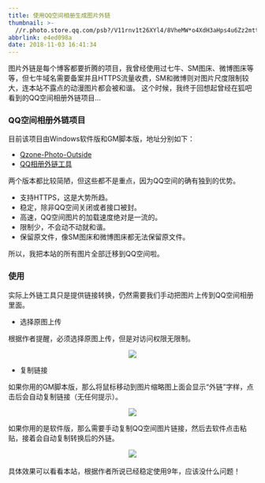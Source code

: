 ```yaml
---
title: 使用QQ空间相册生成图片外链
thumbnail: >-
  //r.photo.store.qq.com/psb?/V11rnv1t26XYl4/8VheMW*o4XdH3aHps4u6Zz2mttZ2s8BTOa1rEk6CT7s!/r/dEYBAAAAAAAAnull&bo=6APBAegDwQERCT4!&rf=photolist&t=5qzoneimgout.png
abbrlink: e4ed098a
date: 2018-11-03 16:41:34
---
```

图片外链是每个博客都要折腾的项目，我曾经使用过七牛、SM图床、微博图床等等，但七牛域名需要备案并且HTTPS流量收费，SM和微博则对图片尺度限制较大，连本站不露点的动漫图片都会被和谐。
这个时候，我终于回想起曾经在狐吧看到的QQ空间相册外链项目...
<!--more-->

### QQ空间相册外链项目

目前该项目由Windows软件版和GM脚本版，地址分别如下：
- [Qzone-Photo-Outside](https://github.com/xunni1000/Qzone-Photo-Outside)
- [QQ相册外链工具](https://greasyfork.org/zh-CN/scripts/373731-qq%E7%9B%B8%E5%86%8C%E5%A4%96%E9%93%BE%E5%B7%A5%E5%85%B7)

两个版本都比较简陋，但这些都不是重点，因为QQ空间的确有独到的优势。
- 支持HTTPS，这是大势所趋。
- 稳定，除非QQ空间关闭或者接口被封。
- 高速，QQ空间图片的加载速度绝对是一流的。
- 限制少，不会动不动就和谐。
- 保留原文件，像SM图床和微博图床都无法保留原文件。

所以，我把本站的所有图片全部迁移到QQ空间啦。

### 使用

实际上外链工具只是提供链接转换，仍然需要我们手动把图片上传到QQ空间相册里面。
- 选择原图上传

根据作者提醒，必须选择原图上传，但是对访问权限无限制。

<div align=center><img src="//r.photo.store.qq.com/psb?/V11rnv1t2fVV1f/pMNIVnCwfKt8GVtB05P7REGs2RmOxToyev9cu78WtU4!/r/dFQBAAAAAAAAnull&bo=0AKzANACswADCSw!&rf=photolist&t=5qzoneimgout.png"></div>

- 复制链接

如果你用的GM脚本版，那么将鼠标移动到图片缩略图上面会显示“外链”字样，点击后会自动复制链接（无任何提示）。

<div align=center><img src="//r.photo.store.qq.com/psb?/V11rnv1t2fVV1f/phMDoUQk4qls17QsKBtEi41RoICkdx6Cn*ZEuboVKPo!/r/dDQBAAAAAAAAnull&bo=EgHZABIB2QADCSw!&rf=photolist&t=5qzoneimgout.png"></div>

如果你用的是软件版，那么需要手动复制QQ空间图片链接，然后去软件点击粘贴，接着会自动复制转换后的外链。

<div align=center><img src="//r.photo.store.qq.com/psb?/V11rnv1t2fVV1f/8gZTpF0TMZ6kKVg4gzhEP84nIslgaK2m*iguj1*FLrU!/r/dFIBAAAAAAAAnull&bo=tAK7AbQCuwEDCSw!&rf=photolist&t=5qzoneimgout.png"></div>
<br>
具体效果可以看看本站，根据作者所说已经稳定使用9年，应该没什么问题！